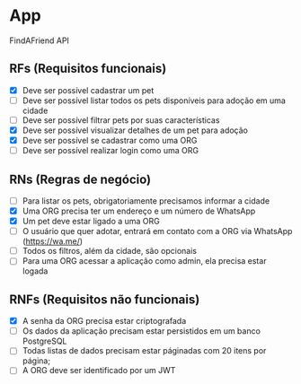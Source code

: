# App

FindAFriend API

## RFs (Requisitos funcionais)

- [x] Deve ser possível cadastrar um pet
- [ ] Deve ser possível listar todos os pets disponíveis para adoção em uma cidade
- [ ] Deve ser possível filtrar pets por suas características
- [x] Deve ser possível visualizar detalhes de um pet para adoção
- [x] Deve ser possível se cadastrar como uma ORG
- [ ] Deve ser possível realizar login como uma ORG

## RNs (Regras de negócio)

- [ ] Para listar os pets, obrigatoriamente precisamos informar a cidade
- [x] Uma ORG precisa ter um endereço e um número de WhatsApp
- [x] Um pet deve estar ligado a uma ORG
- [ ] O usuário que quer adotar, entrará em contato com a ORG via WhatsApp (https://wa.me/<number>)
- [ ] Todos os filtros, além da cidade, são opcionais
- [ ] Para uma ORG acessar a aplicação como admin, ela precisa estar logada

## RNFs (Requisitos não funcionais)

- [x] A senha da ORG precisa estar criptografada
- [ ] Os dados da aplicação precisam estar persistidos em um banco PostgreSQL
- [ ] Todas listas de dados precisam estar páginadas com 20 itens por página;
- [ ] A ORG deve ser identificado por um JWT
